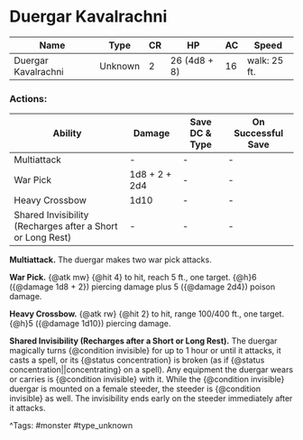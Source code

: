 # Duergar Kavalrachni

| Name | Type | CR | HP | AC | Speed |
|------|------|----|----|----|-------|
| Duergar Kavalrachni | Unknown | 2 | 26 (4d8 + 8) | 16 | walk: 25 ft. |

### Actions:

| Ability | Damage | Save DC & Type | On Successful Save |
|---------|--------|----------------|--------------------|
| Multiattack | - | - | - |
| War Pick | 1d8 + 2 + 2d4 | - | - |
| Heavy Crossbow | 1d10 | - | - |
| Shared Invisibility (Recharges after a Short or Long Rest) | - | - | - |


**Multiattack.** The duergar makes two war pick attacks.

**War Pick.** {@atk mw} {@hit 4} to hit, reach 5 ft., one target. {@h}6 ({@damage 1d8 + 2}) piercing damage plus 5 ({@damage 2d4}) poison damage.

**Heavy Crossbow.** {@atk rw} {@hit 2} to hit, range 100/400 ft., one target. {@h}5 ({@damage 1d10}) piercing damage.

**Shared Invisibility (Recharges after a Short or Long Rest).** The duergar magically turns {@condition invisible} for up to 1 hour or until it attacks, it casts a spell, or its {@status concentration} is broken (as if {@status concentration||concentrating} on a spell). Any equipment the duergar wears or carries is {@condition invisible} with it. While the {@condition invisible} duergar is mounted on a female steeder, the steeder is {@condition invisible} as well. The invisibility ends early on the steeder immediately after it attacks.

^Tags: #monster #type_unknown